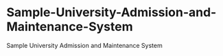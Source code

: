 # Sample-University-Admission-and-Maintenance-System
Sample University Admission and Maintenance System
